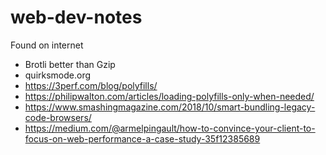 # web-dev-notes
Found on internet

- Brotli better than Gzip
- quirksmode.org
- https://3perf.com/blog/polyfills/
- https://philipwalton.com/articles/loading-polyfills-only-when-needed/
- https://www.smashingmagazine.com/2018/10/smart-bundling-legacy-code-browsers/
- https://medium.com/@armelpingault/how-to-convince-your-client-to-focus-on-web-performance-a-case-study-35f12385689

